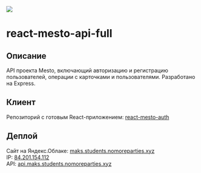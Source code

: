 ![](https://i.ibb.co/FDhv9CR/readme-header-pic.png)
# react-mesto-api-full

## Описание
API проекта Mesto, включающий авторизацию и регистрацию пользователей, операции с карточками и пользователями. Разработано на Express.

## Клиент
Репозиторий с готовым React-приложением: [react-mesto-auth](https://github.com/maksim-shakhlin/react-mesto-auth/)

## Деплой
Сайт на Яндекс.Облаке: [maks.students.nomoreparties.xyz](https://maks.students.nomoreparties.xyz/)<br/>
IP: [84.201.154.112](http://84.201.154.112/ )<br/>
API:  [api.maks.students.nomoreparties.xyz](https://api.maks.students.nomoreparties.xyz/)<br/>
